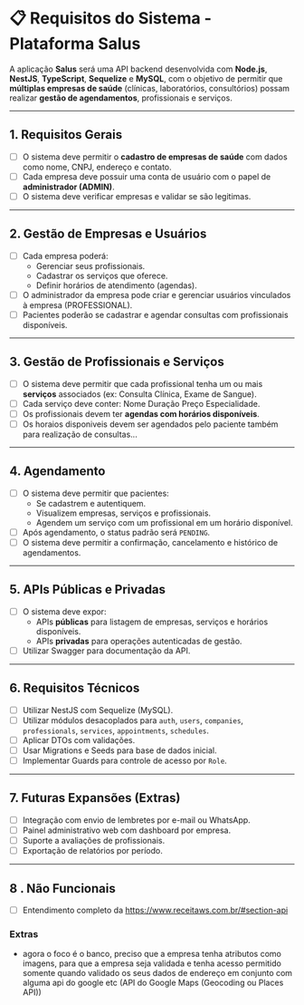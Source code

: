 # 📋 Requisitos do Sistema - Plataforma Salus

A aplicação **Salus** será uma API backend desenvolvida com **Node.js**, **NestJS**, **TypeScript**, **Sequelize** e **MySQL**, com o objetivo de permitir que **múltiplas empresas de saúde** (clínicas, laboratórios, consultórios) possam realizar **gestão de agendamentos**, profissionais e serviços.

---

## 1. Requisitos Gerais

- [ ] O sistema deve permitir o **cadastro de empresas de saúde** com dados como nome, CNPJ, endereço e contato.
- [ ] Cada empresa deve possuir uma conta de usuário com o papel de **administrador (ADMIN)**.
- [ ] O sistema deve verificar empresas e validar se são legitimas.

---

## 2. Gestão de Empresas e Usuários

- [ ] Cada empresa poderá:
  - Gerenciar seus profissionais.
  - Cadastrar os serviços que oferece.
  - Definir horários de atendimento (agendas).
- [ ] O administrador da empresa pode criar e gerenciar usuários vinculados à empresa (PROFESSIONAL).
- [ ] Pacientes poderão se cadastrar e agendar consultas com profissionais disponíveis.

---

## 3. Gestão de Profissionais e Serviços

- [ ] O sistema deve permitir que cada profissional tenha um ou mais **serviços** associados (ex: Consulta Clínica, Exame de Sangue).
- [ ] Cada serviço deve conter: Nome Duração Preço Especialidade.
- [ ] Os profissionais devem ter **agendas com horários disponíveis**.
- [ ] Os horaios disponiveis devem ser agendados pelo paciente também para realização de consultas...

---

## 4. Agendamento

- [ ] O sistema deve permitir que pacientes:
  - Se cadastrem e autentiquem.
  - Visualizem empresas, serviços e profissionais.
  - Agendem um serviço com um profissional em um horário disponível.
- [ ] Após agendamento, o status padrão será `PENDING`.
- [ ] O sistema deve permitir a confirmação, cancelamento e histórico de agendamentos.

---

## 5. APIs Públicas e Privadas

- [ ] O sistema deve expor:
  - APIs **públicas** para listagem de empresas, serviços e horários disponíveis.
  - APIs **privadas** para operações autenticadas de gestão.
- [ ] Utilizar Swagger para documentação da API.

---

## 6. Requisitos Técnicos

- [ ] Utilizar NestJS com Sequelize (MySQL).
- [ ] Utilizar módulos desacoplados para `auth`, `users`, `companies`, `professionals`, `services`, `appointments`, `schedules`.
- [ ] Aplicar DTOs com validações.
- [ ] Usar Migrations e Seeds para base de dados inicial.
- [ ] Implementar Guards para controle de acesso por `Role`.

---

## 7. Futuras Expansões (Extras)

- [ ] Integração com envio de lembretes por e-mail ou WhatsApp.
- [ ] Painel administrativo web com dashboard por empresa.
- [ ] Suporte a avaliações de profissionais.
- [ ] Exportação de relatórios por período.

---

## 8 . Não Funcionais
- [ ] Entendimento completo da https://www.receitaws.com.br/#section-api

### Extras
- agora o foco é o banco, preciso que a empresa tenha atributos como imagens, para que a empresa seja validada e tenha acesso permitido somente quando validado os seus dados de endereço em conjunto com alguma api do google etc (API do Google Maps (Geocoding ou Places API)) 